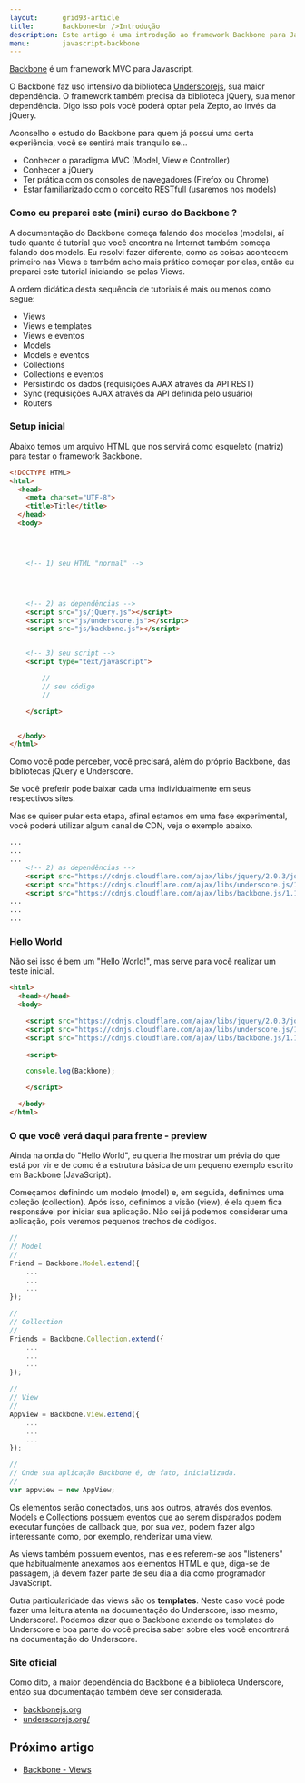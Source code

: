 ```yaml
---
layout:      grid93-article
title:       Backbone<br />Introdução
description: Este artigo é uma introdução ao framework Backbone para JavaScript,<br>acompanha um Hello World.
menu:        javascript-backbone
---
```


[Backbone](http://backbonejs.org/ "link-externo") é um framework MVC para Javascript.

O Backbone faz uso intensivo da biblioteca [Underscorejs](http://underscorejs.org/ "link-externo"), sua maior dependência.
O framework também precisa da biblioteca jQuery, sua menor dependência. Digo isso pois você poderá optar pela Zepto, ao invés da 
jQuery.

Aconselho o estudo do Backbone para quem já possui uma certa experiência, você se sentirá mais tranquilo se...

- Conhecer o paradigma MVC (Model, View e Controller)
- Conhecer a jQuery
- Ter prática com os consoles de navegadores (Firefox ou Chrome)
- Estar familiarizado com o conceito RESTfull (usaremos nos models)


### Como eu preparei este (mini) curso do Backbone ?

A documentação do Backbone começa falando dos modelos (models), aí tudo quanto é tutorial que você encontra na Internet
também começa falando dos models. Eu resolvi fazer diferente, como as coisas acontecem primeiro nas Views e também acho 
mais prático começar por elas, então eu preparei este tutorial iniciando-se pelas Views.

A ordem didática desta sequência de tutoriais é mais ou menos como segue:

- Views
- Views e templates
- Views e eventos
- Models
- Models e eventos
- Collections
- Collections e eventos
- Persistindo os dados (requisições AJAX através da API REST)
- Sync (requisições AJAX através da API definida pelo usuário)
- Routers


### Setup inicial

Abaixo temos um arquivo HTML que nos servirá como esqueleto (matriz) para testar o framework Backbone.

```html
<!DOCTYPE HTML>
<html>
  <head>
    <meta charset="UTF-8">
    <title>Title</title>
  </head>
  <body>




    <!-- 1) seu HTML "normal" --> 




    <!-- 2) as dependências --> 
    <script src="js/jQuery.js"></script>
    <script src="js/underscore.js"></script>
    <script src="js/backbone.js"></script>


    <!-- 3) seu script --> 
    <script type="text/javascript">

        //
        // seu código
        //

    </script>


  </body>
</html>
```

Como você pode perceber, você precisará, além do próprio Backbone, das bibliotecas jQuery e Underscore.

Se você preferir pode baixar cada uma individualmente em seus respectivos sites.

Mas se quiser pular esta etapa, afinal estamos em uma fase experimental, você poderá utilizar algum canal de CDN, veja
o exemplo abaixo.

```html
...
...
...
    <!-- 2) as dependências --> 
    <script src="https://cdnjs.cloudflare.com/ajax/libs/jquery/2.0.3/jquery.js"></script>
    <script src="https://cdnjs.cloudflare.com/ajax/libs/underscore.js/1.5.2/underscore-min.js"></script>
    <script src="https://cdnjs.cloudflare.com/ajax/libs/backbone.js/1.1.0/backbone-min.js"></script>
...
...
...
```


### Hello World

Não sei isso é bem um "Hello World!", mas serve para você realizar um teste inicial.

```html
<html>
  <head></head>
  <body>

    <script src="https://cdnjs.cloudflare.com/ajax/libs/jquery/2.0.3/jquery.js"></script>
    <script src="https://cdnjs.cloudflare.com/ajax/libs/underscore.js/1.5.2/underscore-min.js"></script>
    <script src="https://cdnjs.cloudflare.com/ajax/libs/backbone.js/1.1.0/backbone-min.js"></script>
    
    <script>

    console.log(Backbone);

    </script>

  </body>
</html>
```



### O que você verá daqui para frente - preview

Ainda na onda do "Hello World", eu queria lhe mostrar um prévia do que está por vir e de como é a estrutura básica de 
um pequeno exemplo escrito em Backbone (JavaScript).

Começamos definindo um modelo (model) e, em seguida, definimos uma coleção (collection). Após isso, definimos a visão 
(view), é ela quem fica responsável por iniciar sua aplicação. Não sei já podemos considerar uma aplicação, pois veremos
pequenos trechos de códigos.

```javascript
//
// Model
//
Friend = Backbone.Model.extend({
    ...
    ...
    ...
});

//
// Collection
//
Friends = Backbone.Collection.extend({
    ...
    ...
    ...
});

//
// View
//
AppView = Backbone.View.extend({
    ...
    ...
    ...
});

//
// Onde sua aplicação Backbone é, de fato, inicializada.
//
var appview = new AppView;
```

Os elementos serão conectados, uns aos outros, através dos eventos. Models e Collections possuem eventos que ao serem
disparados podem executar funções de callback que, por sua vez, podem fazer algo interessante como, por exemplo, 
renderizar uma view.

As views também possuem eventos, mas eles referem-se aos "listeners" que habitualmente anexamos aos elementos HTML e
que, diga-se de passagem, já devem fazer parte de seu dia a dia como programador JavaScript.

Outra particularidade das views são os __templates__. Neste caso você pode fazer uma leitura atenta na documentação do
Underscore, isso mesmo, Underscore!. Podemos dizer que o Backbone extende os templates do Underscore e boa parte do
você precisa saber sobre eles você encontrará na documentação do Underscore.


### Site oficial

Como dito, a maior dependência do Backbone é a biblioteca Underscore, então sua documentação também deve ser considerada.

- [backbonejs.org](http://backbonejs.org/ "link-externo")
- [underscorejs.org/](http://underscorejs.org/ "link-externo")



Próximo artigo
---

- [Backbone - Views](/javascript/backbone-views/)
